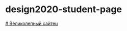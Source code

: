 # design2020-student-page
[# Великолепный сайтец](https://egorkazyukanov.github.io/egorkazyukanov-page/#!/topics)
